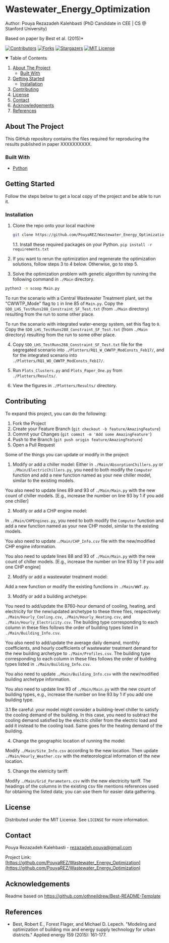 # Wastewater_Energy_Optimization
Author: Pouya Rezazadeh Kalehbasti (PhD Candidate in CEE | CS @ Stanford University)

Based on paper by Best et al. (2015)*




<!-- PROJECT SHIELDS -->
[![Contributors][contributors-shield]][contributors-url]
[![Forks][forks-shield]][forks-url]
[![Stargazers][stars-shield]][stars-url]
[![MIT License][license-shield]][license-url]





<!-- TABLE OF CONTENTS -->
<details open="open">
  <summary>Table of Contents</summary>
  <ol>
    <li>
      <a href="#about-the-project">About The Project</a>
      <ul>
        <li><a href="#built-with">Built With</a></li>
      </ul>
    </li>
    <li>
      <a href="#getting-started">Getting Started</a>
      <ul>
        <li><a href="#installation">Installation</a></li>
      </ul>
    </li>
    <li><a href="#contributing">Contributing</a></li>
    <li><a href="#license">License</a></li>
    <li><a href="#contact">Contact</a></li>
    <li><a href="#acknowledgements">Acknowledgements</a></li>
	<li><a href="#references">References</a></li>
  </ol>
</details>



<!-- ABOUT THE PROJECT -->
## About The Project
This GitHub repository contains the files required for reproducing the results published in paper XXXXXXXXXX.



### Built With

* [Python](https://www.python.org/)



<!-- GETTING STARTED -->
## Getting Started

Follow the steps below to get a local copy of the project and be able to run it.


### Installation

1. Clone the repo onto your local machine
   ```sh
   git clone https://github.com/PouyaREZ/Wastewater_Energy_Optimization.git
   ```
   1.1. Install these required packages on your Python.
	   ```
	   pip install -r requirements.txt
	   ```
   
2. If you want to rerun the optimization and regenerate the optimization solutions, follow steps 3 to 4 below. Otherwise, go to step 5.
   
3. Solve the optimization problem with genetic algorithm by running the following command in `./Main` directory.
```sh
python3 -m scoop Main.py
```
To run the scenario with a Central Wastewater Treatment plant, set the "CWWTP_Mode" flag to `1` in line 85 of `Main.py`.
Copy the `SDO_LHS_TestRuns288_Constraint_SF_Test.txt` (from `./Main` directory) resulting from the run to some other place.

To run the scenario with integrated water-energy system, set this flag to `0`.
Copy the `SDO_LHS_TestRuns288_Constraint_SF_Test.txt` (from `./Main` directory) resulting from the run to some other place.
   
4. Copy `SDO_LHS_TestRuns288_Constraint_SF_Test.txt` file for the segregated scenario into `./Plotters/RQ1_W_CWWTP_ModConsts_Feb17/`,
and for the integrated scenario into `./Plotters/RQ1_WO_CWWTP_ModConsts_Feb17/`.

5. Run `Plots_Clusters.py` and `Plots_Paper_One.py` from `./Plotters/Results/`.

6. View the figures in `./Plotters/Results/` directory.


<!-- CONTRIBUTING -->
## Contributing

To expand this project, you can do the following:
1. Fork the Project
2. Create your Feature Branch (`git checkout -b feature/AmazingFeature`)
3. Commit your Changes (`git commit -m 'Add some AmazingFeature'`)
4. Push to the Branch (`git push origin feature/AmazingFeature`)
5. Open a Pull Request


Some of the things you can update or modify in the project:
1. Modify or add a chiller model:
Either in `./Main/AbsorptionChillers.py` or `./Main/ElectricChillers.py`, you need to both modify 
the `Computer` function and add a new function named as your new chiller model, similar to the
existing models.

You also need to update lines 89 and 93 of `./Main/Main.py` with the new count of chiller models.
[E.g., increase the number on line 93 by 1 if you add one chiller]


2. Modify or add a CHP engine model:

In `./Main/CHPEngines.py`, you need to both modify the `Computer` function and add a new function
named as your new CHP model, similar to the existing models.

You also need to update `./Main/CHP_Info.csv` file with the new/modified CHP engine information.

You also need to update lines 88 and 93 of `./Main/Main.py` with the new count of chiller models.
[E.g., increase the number on line 93 by 1 if you add one CHP engine]

2. Modify or add a wastewater treatment model:

Add a new function or modify the existing functions in `./Main/WWT.py`.


3. Modify or add a building archetype:

You need to add/update the 8760-hour demand of cooling, heating, and electricity for the new/updated
archetype to these three files, respectively: `./Main/Hourly_Cooling.csv`, `./Main/Hourly_Heating.csv`,
and `./Main/Hourly_Electricity.csv`. The building type corresponding to each column in these files follows
the order of building types listed in `./Main/Building_Info.csv`.

You also need to add/update the average daily demand, monthly coefficients, and hourly coefficients of
wastewater treatment demand for the new building archetype to `./Main/Profiles.csv`. The building type
corresponding to each column in these files follows the order of building types listed in
`./Main/Building_Info.csv`.

You also need to update `./Main/Building_Info.csv` with the new/modified building archetype information.

You also need to update line 93 of `./Main/Main.py` with the new count of building types, e.g., increase
the number on line 93 by 1 if you add one building type.


3.1 Be careful: your model might consider a building-level chiller to
satisfy the cooling demand of the building. In this case, you need to subtract the cooling demand
satisfied by the electric chiller from the electric load and add it instead to the cooling load.
Same goes for the heating demand of the building.


4. Change the geographic location of running the model:

Modify `./Main/Site_Info.csv` according to the new location. Then update `./Main/Hourly_Weather.csv` with
the meteorological information of the new location.


5. Change the eletricity tariff:

Modify `./Main/Grid_Parameters.csv` with the new electricity tariff. The headings of the columns in the 
existing csv file mentions references used for obtaining the listed data; you can use them for easier
data gathering.






<!-- LICENSE -->
## License

Distributed under the MIT License. See `LICENSE` for more information.



<!-- CONTACT -->
## Contact

Pouya Rezazadeh Kalehbasti - rezazadeh.pouya@gmail.com

Project Link: [https://github.com/PouyaREZ/Wastewater_Energy_Optimization](https://github.com/PouyaREZ/Wastewater_Energy_Optimization)



<!-- ACKNOWLEDGEMENTS -->
## Acknowledgements

Readme based on https://github.com/othneildrew/Best-README-Template






<!-- MARKDOWN LINKS & IMAGES -->
<!-- https://www.markdownguide.org/basic-syntax/#reference-style-links -->
[contributors-shield]: https://img.shields.io/github/contributors/PouyaREZ/Wastewater_Energy_Optimization.svg?style=for-the-badge
[contributors-url]: https://github.com/PouyaREZ/Wastewater_Energy_Optimization/graphs/contributors
[forks-shield]: https://img.shields.io/github/forks/PouyaREZ/Wastewater_Energy_Optimization.svg?style=for-the-badge
[forks-url]: https://github.com/PouyaREZ/Wastewater_Energy_Optimization/network/members
[stars-shield]: https://img.shields.io/github/stars/PouyaREZ/Wastewater_Energy_Optimization.svg?style=for-the-badge
[stars-url]: https://github.com/PouyaREZ/Wastewater_Energy_Optimization/stargazers

[license-shield]: https://img.shields.io/github/license/PouyaREZ/Wastewater_Energy_Optimization.svg?style=for-the-badge
[license-url]: https://github.com/PouyaREZ/Wastewater_Energy_Optimization/blob/main/LICENSE





<!-- References -->
## References

* Best, Robert E., Forest Flager, and Michael D. Lepech. "Modeling and optimization of building mix and energy supply technology for urban districts." Applied energy 159 (2015): 161-177.